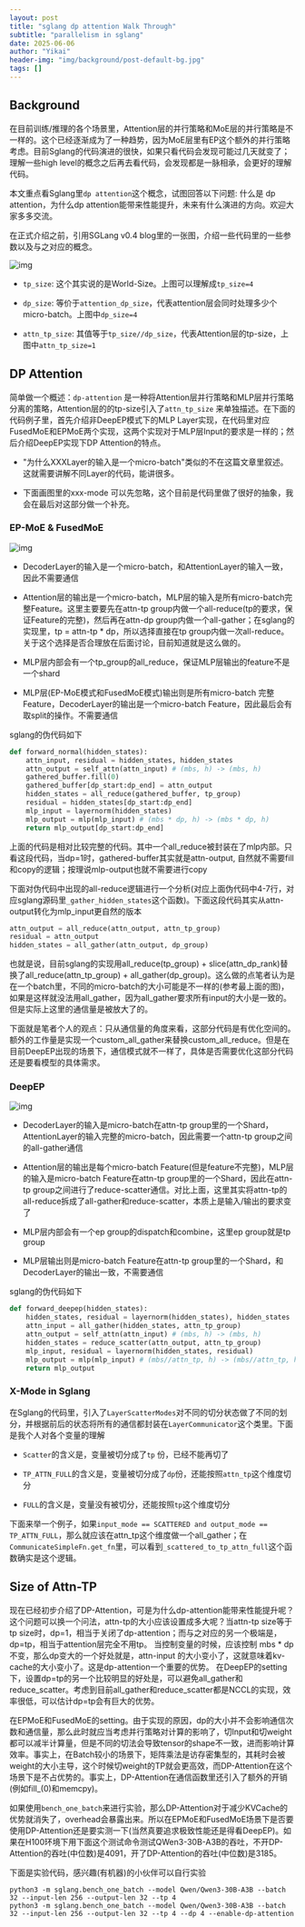 ```yaml
---
layout: post
title: "sglang dp attention Walk Through"
subtitle: "parallelism in sglang"
date: 2025-06-06
author: "Yikai"
header-img: "img/background/post-default-bg.jpg"
tags: []
---
```


## Background

在目前训练/推理的各个场景里，Attention层的并行策略和MoE层的并行策略是不一样的。这个已经逐渐成为了一种趋势，因为MoE层里有EP这个额外的并行策略考虑。目前Sglang的代码演进的很快，如果只看代码会发现可能过几天就变了；理解一些high level的概念之后再去看代码，会发现都是一脉相承，会更好的理解代码。

本文重点看Sglang里`dp attention`这个概念，试图回答以下问题: 什么是 dp attention，为什么dp attention能带来性能提升，未来有什么演进的方向。欢迎大家多多交流。

在正式介绍之前，引用SGLang v0.4 blog里的一张图，介绍一些代码里的一些参数以及与之对应的概念。

![img](../../../../img/llm/dp_attention/overview.PNG)

- `tp_size`: 这个其实说的是World-Size。上图可以理解成`tp_size=4`

- `dp_size`: 等价于`attention_dp_size`，代表attention层会同时处理多少个micro-batch。上图中`dp_size=4`

- `attn_tp_size`: 其值等于`tp_size//dp_size`，代表Attention层的tp-size，上图中`attn_tp_size=1`

## DP Attention

简单做一个概述：`dp-attention` 是一种将Attention层并行策略和MLP层并行策略分离的策略，Attention层的的tp-size引入了`attn_tp_size` 来单独描述。在下面的代码例子里，首先介绍非DeepEP模式下的MLP Layer实现，在代码里对应FusedMoE和EPMoE两个实现，这两个实现对于MLP层Input的要求是一样的；然后介绍DeepEP实现下DP Attention的特点。

- "为什么XXXLayer的输入是一个micro-batch"类似的不在这篇文章里叙述。这就需要讲解不同Layer的代码，能讲很多。

- 下面画图里的xxx-mode 可以先忽略，这个目前是代码里做了很好的抽象，我会在最后对这部分做一个补充。

### EP-MoE & FusedMoE

![img](../../../../img/llm/dp_attention/EPMoE.PNG)

- DecoderLayer的输入是一个micro-batch，和AttentionLayer的输入一致，因此不需要通信

- Attention层的输出是一个micro-batch，MLP层的输入是所有micro-batch完整Feature。这里主要要先在attn-tp group内做一个all-reduce(tp的要求，保证Feature的完整)，然后再在attn-dp group内做一个all-gather；在sglang的实现里，tp = attn-tp * dp，所以选择直接在tp group内做一次all-reduce。关于这个选择是否合理放在后面讨论，目前知道就是这么做的。

- MLP层内部会有一个tp_group的all_reduce，保证MLP层输出的feature不是一个shard

- MLP层(EP-MoE模式和FusedMoE模式)输出则是所有micro-batch 完整Feature，DecoderLayer的输出是一个micro-batch Feature，因此最后会有取split的操作。不需要通信

sglang的伪代码如下
```python
def forward_normal(hidden_states):
    attn_input, residual = hidden_states, hidden_states
    attn_output = self_attn(attn_input) # (mbs, h) -> (mbs, h)
    gathered_buffer.fill(0)
    gathered_buffer[dp_start:dp_end] = attn_output
    hidden_states = all_reduce(gathered_buffer, tp_group)
    residual = hidden_states[dp_start:dp_end]
    mlp_input = layernorm(hidden_states)
    mlp_output = mlp(mlp_input) # (mbs * dp, h) -> (mbs * dp, h)
    return mlp_output[dp_start:dp_end]
```

上面的代码是相对比较完整的代码。其中一个all_reduce被封装在了mlp内部。只看这段代码，当dp=1时，gathered-buffer其实就是attn-output, 自然就不需要fill和copy的逻辑；按理说mlp-output也就不需要进行copy

下面对伪代码中出现的all-reduce逻辑进行一个分析(对应上面伪代码中4-7行，对应sglang源码里`_gather_hidden_states`这个函数)。下面这段代码其实从attn-output转化为mlp_input更自然的版本
```python
attn_output = all_reduce(attn_output, attn_tp_group)
residual = attn_output
hidden_states = all_gather(attn_output, dp_group)
```

也就是说，目前sglang的实现用all_reduce(tp_group) + slice(attn_dp_rank)替换了all_reduce(attn_tp_group) + all_gather(dp_group)。这么做的点笔者认为是在一个batch里，不同的micro-batch的大小可能是不一样的(参考最上面的图)，如果是这样就没法用all_gather，因为all_gather要求所有input的大小是一致的。但是实际上这里的通信量是被放大了的。

下面就是笔者个人的观点：只从通信量的角度来看，这部分代码是有优化空间的。额外的工作量是实现一个custom_all_gather来替换custom_all_reduce。但是在目前DeepEP出现的场景下，通信模式就不一样了，具体是否需要优化这部分代码还是要看模型的具体需求。

### DeepEP

![img](../../../../img/llm/dp_attention/DeepEP.PNG)

- DecoderLayer的输入是micro-batch在attn-tp group里的一个Shard，AttentionLayer的输入完整的micro-batch，因此需要一个attn-tp group之间的all-gather通信

- Attention层的输出是每个micro-batch Feature(但是feature不完整)，MLP层的输入是micro-batch Feature在attn-tp group里的一个Shard，因此在attn-tp group之间进行了reduce-scatter通信。对比上面，这里其实将attn-tp的all-reduce拆成了all-gather和reduce-scatter，本质上是输入/输出的要求变了

- MLP层内部会有一个ep group的dispatch和combine，这里ep group就是tp group

- MLP层输出则是micro-batch Feature在attn-tp group里的一个Shard，和DecoderLayer的输出一致，不需要通信

sglang的伪代码如下
```python
def forward_deepep(hidden_states):
    hidden_states, residual = layernorm(hidden_states), hidden_states
    attn_input = all_gather(hidden_states, attn_tp_group)
    attn_output = self_attn(attn_input) # (mbs, h) -> (mbs, h)
    hidden_states = reduce_scatter(attn_output, attn_tp_group)
    mlp_input, residual = layernorm(hidden_states, residual)
    mlp_output = mlp(mlp_input) # (mbs//attn_tp, h) -> (mbs//attn_tp, h)
    return mlp_output
```

### X-Mode in Sglang

在Sglang的代码里，引入了`LayerScatterModes`对不同的切分状态做了不同的划分，并根据前后的状态将所有的通信都封装在`LayerCommunicator`这个类里。下面是我个人对各个变量的理解

- `Scatter`的含义是，变量被切分成了`tp` 份，已经不能再切了

- `TP_ATTN_FULL`的含义是，变量被切分成了`dp`份，还能按照`attn_tp`这个维度切分

- `FULL`的含义是，变量没有被切分，还能按照`tp`这个维度切分

下面来举一个例子，如果`input_mode == SCATTERED and output_mode == TP_ATTN_FULL`，那么就应该在attn_tp这个维度做一个all_gather；在`CommunicateSimpleFn.get_fn`里，可以看到`_scattered_to_tp_attn_full`这个函数确实是这个逻辑。

## Size of Attn-TP

现在已经初步介绍了DP-Attention，可是为什么dp-attention能带来性能提升呢？这个问题可以换一个问法，attn-tp的大小应该设置成多大呢？当attn-tp size等于tp size时，dp=1，相当于关闭了dp-attention；而与之对应的另一个极端是，dp=tp，相当于attention层完全不用tp。
当控制变量的时候，应该控制 mbs * dp 不变，那么dp变大的一个好处就是，attn-input 的大小变小了，这就意味着kv-cache的大小变小了。这是dp-attention一个重要的优势。
在DeepEP的setting下，设置dp=tp的另一个比较明显的好处是，可以避免all_gather和reduce_scatter。考虑到目前all_gather和reduce_scatter都是NCCL的实现，效率很低，可以估计dp=tp会有巨大的优势。

在EPMoE和FusedMoE的setting。由于实现的原因，dp的大小并不会影响通信次数和通信量，那么此时就应当考虑并行策略对计算的影响了，切Input和切weight都可以减半计算量，但是不同的切法会导致tensor的shape不一致，进而影响计算效率。事实上，在Batch较小的场景下，矩阵乘法是访存密集型的，其耗时会被weight的大小主导，这个时候切weight的TP就会更高效，而DP-Attention在这个场景下是不占优势的。事实上，DP-Attention在通信函数里还引入了额外的开销(例如fill_(0)和memcpy)。

如果使用`bench_one_batch`来进行实验，那么DP-Attention对于减少KVCache的优势就消失了，overhead会暴露出来。所以在EPMoE和FusedMoE场景下是否要使用DP-Attention还是要实测一下(当然真要追求极致性能还是得看DeepEP)。如果在H100环境下用下面这个测试命令测试QWen3-30B-A3B的吞吐，不开DP-Attention的吞吐(中位数)是4091，开了DP-Attention的吞吐(中位数)是3185。

下面是实验代码，感兴趣(有机器)的小伙伴可以自行实验

```shell
python3 -m sglang.bench_one_batch --model Qwen/Qwen3-30B-A3B --batch 32 --input-len 256 --output-len 32 --tp 4
python3 -m sglang.bench_one_batch --model Qwen/Qwen3-30B-A3B --batch 32 --input-len 256 --output-len 32 --tp 4 --dp 4 --enable-dp-attention 
```